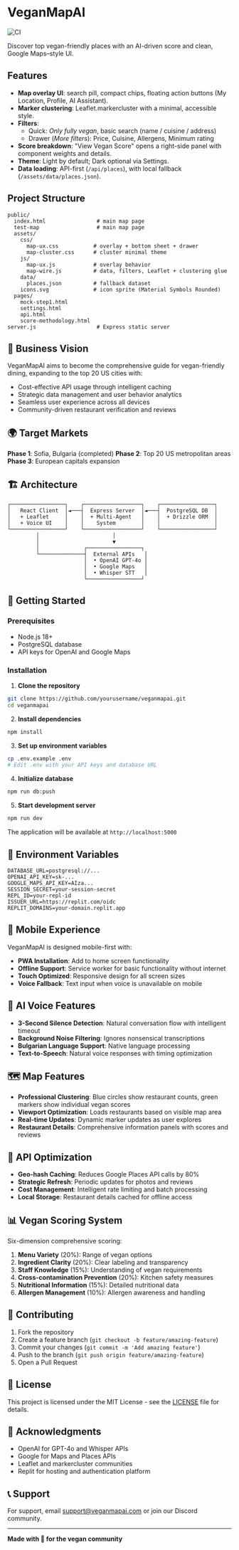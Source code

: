 # VeganMapAI

![CI](https://github.com/BlagoyKozarev/VeganMapAI/actions/workflows/ci.yml/badge.svg)

Discover top vegan-friendly places with an AI-driven score and clean, Google Maps–style UI.

## Features
- **Map overlay UI**: search pill, compact chips, floating action buttons (My Location, Profile, AI Assistant).
- **Marker clustering**: Leaflet.markercluster with a minimal, accessible style.
- **Filters**:
  - Quick: *Only fully vegan*, basic search (name / cuisine / address)
  - Drawer (*More filters*): Price, Cuisine, Allergens, Minimum rating
- **Score breakdown**: "View Vegan Score" opens a right-side panel with component weights and details.
- **Theme**: Light by default; Dark optional via Settings.
- **Data loading**: API-first (`/api/places`), with local fallback (`/assets/data/places.json`).

## Project Structure
```
public/
  index.html                # main map page  
  test-map                  # main map page
  assets/
    css/
      map-ux.css           # overlay + bottom sheet + drawer
      map-cluster.css      # cluster minimal theme
    js/
      map-ux.js            # overlay behavior
      map-wire.js          # data, filters, Leaflet + clustering glue
    data/
      places.json          # fallback dataset
    icons.svg              # icon sprite (Material Symbols Rounded)
  pages/
    mock-step1.html
    settings.html
    api.html
    score-methodology.html
server.js                   # Express static server
```

## 🎯 Business Vision

VeganMapAI aims to become the comprehensive guide for vegan-friendly dining, expanding to the top 20 US cities with:
- Cost-effective API usage through intelligent caching
- Strategic data management and user behavior analytics
- Seamless user experience across all devices
- Community-driven restaurant verification and reviews

## 🌍 Target Markets

**Phase 1**: Sofia, Bulgaria (completed)
**Phase 2**: Top 20 US metropolitan areas
**Phase 3**: European capitals expansion

## 🏗️ Architecture

```
┌─────────────────┐    ┌──────────────────┐    ┌─────────────────┐
│   React Client  │◄───┤  Express Server  │◄───┤  PostgreSQL DB  │
│   + Leaflet     │    │  + Multi-Agent   │    │  + Drizzle ORM  │
│   + Voice UI    │    │    System        │    │                 │
└─────────────────┘    └──────────────────┘    └─────────────────┘
         │                       │
         │                       ▼
         │              ┌─────────────────┐
         └──────────────┤  External APIs   │
                        │  • OpenAI GPT-4o │
                        │  • Google Maps   │
                        │  • Whisper STT   │
                        └─────────────────┘
```

## 🚀 Getting Started

### Prerequisites
- Node.js 18+
- PostgreSQL database
- API keys for OpenAI and Google Maps

### Installation

1. **Clone the repository**
```bash
git clone https://github.com/yourusername/veganmapai.git
cd veganmapai
```

2. **Install dependencies**
```bash
npm install
```

3. **Set up environment variables**
```bash
cp .env.example .env
# Edit .env with your API keys and database URL
```

4. **Initialize database**
```bash
npm run db:push
```

5. **Start development server**
```bash
npm run dev
```

The application will be available at `http://localhost:5000`

## 🔧 Environment Variables

```env
DATABASE_URL=postgresql://...
OPENAI_API_KEY=sk-...
GOOGLE_MAPS_API_KEY=AIza...
SESSION_SECRET=your-session-secret
REPL_ID=your-repl-id
ISSUER_URL=https://replit.com/oidc
REPLIT_DOMAINS=your-domain.replit.app
```

## 📱 Mobile Experience

VeganMapAI is designed mobile-first with:
- **PWA Installation**: Add to home screen functionality
- **Offline Support**: Service worker for basic functionality without internet
- **Touch Optimized**: Responsive design for all screen sizes
- **Voice Fallback**: Text input when voice is unavailable on mobile

## 🧪 AI Voice Features

- **3-Second Silence Detection**: Natural conversation flow with intelligent timeout
- **Background Noise Filtering**: Ignores nonsensical transcriptions
- **Bulgarian Language Support**: Native language processing
- **Text-to-Speech**: Natural voice responses with timing optimization

## 🗺️ Map Features

- **Professional Clustering**: Blue circles show restaurant counts, green markers show individual vegan scores
- **Viewport Optimization**: Loads restaurants based on visible map area
- **Real-time Updates**: Dynamic marker updates as user explores
- **Restaurant Details**: Comprehensive information panels with scores and reviews

## 🔄 API Optimization

- **Geo-hash Caching**: Reduces Google Places API calls by 80%
- **Strategic Refresh**: Periodic updates for photos and reviews
- **Cost Management**: Intelligent rate limiting and batch processing
- **Local Storage**: Restaurant details cached for offline access

## 📊 Vegan Scoring System

Six-dimension comprehensive scoring:
1. **Menu Variety** (20%): Range of vegan options
2. **Ingredient Clarity** (20%): Clear labeling and transparency
3. **Staff Knowledge** (15%): Understanding of vegan requirements
4. **Cross-contamination Prevention** (20%): Kitchen safety measures
5. **Nutritional Information** (15%): Detailed nutritional data
6. **Allergen Management** (10%): Allergen awareness and handling

## 🤝 Contributing

1. Fork the repository
2. Create a feature branch (`git checkout -b feature/amazing-feature`)
3. Commit your changes (`git commit -m 'Add amazing feature'`)
4. Push to the branch (`git push origin feature/amazing-feature`)
5. Open a Pull Request

## 📄 License

This project is licensed under the MIT License - see the [LICENSE](LICENSE) file for details.

## 🙏 Acknowledgments

- OpenAI for GPT-4o and Whisper APIs
- Google for Maps and Places APIs
- Leaflet and markercluster communities
- Replit for hosting and authentication platform

## 📞 Support

For support, email support@veganmapai.com or join our Discord community.

---

**Made with 🌱 for the vegan community**